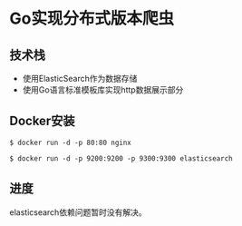 # Go实现分布式版本爬虫  

## 技术栈  

- 使用ElasticSearch作为数据存储  
- 使用Go语言标准模板库实现http数据展示部分  

## Docker安装  

```
$ docker run -d -p 80:80 nginx

$ docker run -d -p 9200:9200 -p 9300:9300 elasticsearch
```

## 进度  

elasticsearch依赖问题暂时没有解决。